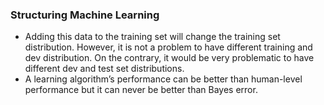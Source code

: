 ### Structuring Machine Learning
* Adding this data to the training set will change the training set distribution. However, it is not a problem to have different training and dev distribution. On the contrary, it would be very problematic to have different dev and test set distributions.
* A learning algorithm’s performance can be better than human-level performance but it can never be better than Bayes error.
